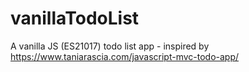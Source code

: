 # vanillaTodoList
A vanilla JS (ES21017) todo list app - inspired by https://www.taniarascia.com/javascript-mvc-todo-app/

